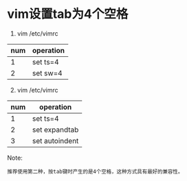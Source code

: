 # vim设置tab为4个空格

1. vim /etc/vimrc

| num | operation |
| --- | --------- |
| 1   | set ts=4  |
| 2   | set sw=4  |

2. vim /etc/vimrc

| num | operation      |
| --- | -------------- |
| 1   | set ts=4       |
| 2   | set expandtab  |
| 3   | set autoindent |

Note:
```
推荐使用第二种，按tab键时产生的是4个空格，这种方式具有最好的兼容性。
```

